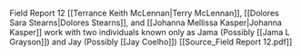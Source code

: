 Field Report 12 [[Terrance Keith McLennan|Terry McLennan]], [[Dolores Sara Stearns|Dolores Stearns]], and [[Johanna Mellissa Kasper|Johanna Kasper]] work with two individuals known only as Jama (Possibly [[Jama L Grayson]]) and Jay (Possibly [[Jay Coelho]])  [[Source_Field Report 12.pdf]]